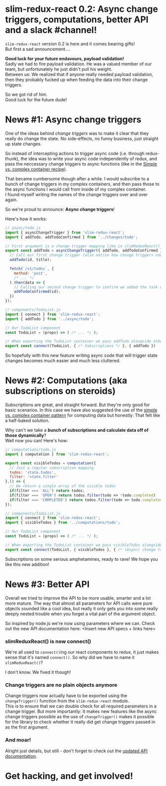 # slim-redux-react 0.2: Async change triggers, computations, better API and a slack #channel!
`slim-redux-react` version 0.2 is here and it comes bearing gifts!  
But first a sad announcement....

**Good luck for your future endavours, payload validation!**  
Sadly we had to fire payload validation. He was a valued member of our team, but unfortunately he just didn't pull his weight.  
Between us: We realized that if anyone really needed payload validation, then they probably fucked up when feeding the data into their change triggers.

So we got rid of him.  
Good luck for the future dude!

# News #1: Async change triggers
One of the ideas behind *change triggers* was to make it clear that they really do change the state. No side-effects, no funny business, just straight up state changes.  

So instead of intercepting actions to trigger async code (i.e. through redux-thunk), the idea was to write your async code independently of redux, and pass the neccessary change triggers to async functions (like in the [Simple vs. complex container recipe](https://github.com/aGuyNamedJonas/slim-redux-react#heavy-light-container-components)).

That became cumbersome though after a while. I would subscribe to a bunch of change triggers in my complex containers, and then pass those to the async functions I would call from inside of my complex container.  
I found myself writing the names of the change triggers over and over again.

So we're proud to announce: **Async change triggers**!

Here's how it works:

```javascript
// async/todo.js
import { asyncChangeTrigger } from 'slim-redux-react';
import { addTodo, addTodoConfirmed } from '../changes/todo';

// First argument is a change trigger mapping like in slimReduxReact()
export const addTodo = asyncChangeTrigger({ addTodo, addTodoConfirmed }, (id, title) => {
  // Call our first change trigger (also notice how change triggers now take arguments!)
  addTodo(id, title);

  fetch(`/v1/todos`, {
    method: 'post',
    /* ... */
  ).then(data => {
    // Calling our second change trigger to confirm we added the task on the server
    addTodoConfirmed(id);
  })
});

// components/TodoList.js
import { connect } from 'slim-redux-react';
import { addTodo } from '../async/todo';

// Our TodoList component
const TodoList = (props) => ( /* ... */ );

// When exporting the TodoList container we pass addTodo alongside other change triggers
export const connect(TodoList, { /* Subscriptions */ }, { addTodo })
```

So hopefully with this new feature writing async code that will trigger state changes becomes much easier and much less cluttered.


# News #2: Computations (aka subscriptions on steroids)
Subscriptions are great, and straight forward. But they're only good for basic scenarios. In this case we have also suggested the use of the [simple vs. complex container pattern](https://github.com/aGuyNamedJonas/slim-redux-react#heavy-light-container-components) for computing data but honestly: That felt like a half-baked solution.

Why can't we take a **bunch of subscriptions and calculate data off of those dynamically**?  
Well now you can! Here's how:  

```javascript
// computations/todo.js
import { computation } from 'slim-redux-react';

export const visibleTodos = computation({
  // Just a regular subscription mapping
  todos: 'state.todos',
  filter: 'state.filter'
},() => {
  // We return a single array of the visible todos
  if(filter === 'ALL') return todos;
  if(filter === 'OPEN') return todos.filter(todo => !todo.completed)
  if(filter === 'COMPLETED') return todos.filter(todo => todo.completed);
});

// components/TodoList.js
import { connect } from 'slim-redux-react';
import { visibleTodos } from '../computations/todo';

// Our TodoList component
const TodoList = (props) => ( /* ... */ );

// When exporting the TodoList container we pass visibleTodos alongside other subscriptions
export const connect(TodoList, { visibleTodos }, { /* (Async) change triggers */ })
```

Subscriptions on some serious amphetamines, ready to rave! We hope you like this new addition!


# News #3: Better API
Overall we tried to improve the API to be more usable, smarter and a lot more mature. The way that almost all parameters for API calls were pure objects sounded like a cool idea, but really it only gets you into some really deeply nested trouble when you forget a vital part of the argument object.  

So inspired by node.js we're now using parameters where we can.
Check out the new API documentation here: <Insert new API specs + links here>

### slimReduxReact() is now connect()
We're all used to `connect()`ing our react components to redux, it just makes sense that it's named `connect()`. So why did we have to name it `slimReduxReact()`?

I don't know. We fixed it though!

### Change triggers are no plain objects anymore
Change triggers now actually have to be exported using the `changeTrigger()` function from the `slim-redux-react` module.  
This is to ensure that we can double check for all required parameters in a change trigger. But more importantly: It makes new features like the async change triggers possible as the use of `changeTrigger()` makes it possible for the library to check whether it really did get change triggers passed in as the first argument.

### And moar!
Alright just details, but still - don't forget to check out the [updated API documentation](https://github.com/aGuyNamedJonas/slim-redux-react#api-reference).


# Get hacking, and get involved!
<OUTRO>
